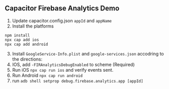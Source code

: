 ## Capacitor Firebase Analytics Demo

1. Update capacitor.config.json `appId` and `appName`
2. Install the platforms
```
npm install
npx cap add ios
npx cap add android
```
3. Install `GoogleService-Info.plist` and `google-services.json` accodring to the directions:
4. IOS, add `-FIRAnalyticsDebugEnabled` to scheme (Required)
5. Run iOS `npx cap run ios` and verify events sent.
6. Run Android `npx cap run android`
7. run `adb shell setprop debug.firebase.analytics.app [appId]`